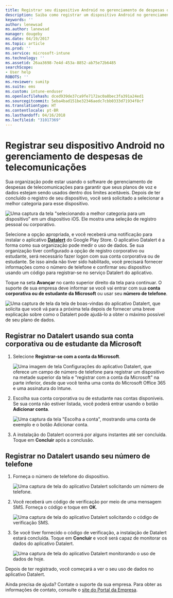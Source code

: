```yaml
---
title: Registrar seu dispositivo Android no gerenciamento de despesas de telecomunicações com o Intune
description: Saiba como registrar um dispositivo Android no gerenciamento de despesas de telecomunicações.
keywords: ''
author: lenewsad
ms.author: lanewsad
manager: dougeby
ms.date: 04/19/2017
ms.topic: article
ms.prod: ''
ms.service: microsoft-intune
ms.technology: ''
ms.assetid: 26aa3698-7e4d-453a-8852-ab75e72b6485
searchScope:
- User help
ROBOTS: ''
ms.reviewer: sumitp
ms.suite: ems
ms.custom: intune-enduser
ms.openlocfilehash: dced939de37ca9fe7172ac0a8bec3fa391a24ed1
ms.sourcegitcommit: 5eba4bad151be32346aedc7cbb0333d71934f8cf
ms.translationtype: HT
ms.contentlocale: pt-BR
ms.lasthandoff: 04/16/2018
ms.locfileid: "31017369"
---
```

# <a name="enroll-your-android-device-in-telecom-expense-management"></a>Registrar seu dispositivo Android no gerenciamento de despesas de telecomunicações

Sua organização pode estar usando o software de gerenciamento de despesas de telecomunicações para garantir que seus planos de voz e dados estejam sendo usados dentro dos limites aceitáveis. Depois de ter concluído o registro de seu dispositivo, você será solicitado a selecionar a melhor categoria para esse dispositivo.

![Uma captura da tela "selecionando a melhor categoria para um dispositivo" em um dispositivo iOS. Ele mostra uma seleção de registro pessoal ou corporativo.](./media/and-enroll-11-tem-select-best-category.png)

Selecione a opção apropriada, e você receberá uma notificação para instalar o aplicativo [__Datalert__](https://play.google.com/store/apps/details?id=fr.memobox.databox) do Google Play Store. O aplicativo Datalert é a forma como sua organização pode medir o uso de dados. Se sua organização tiver configurado a opção de registro corporativo ou estudante, será necessário fazer logon com sua conta corporativa ou de estudante. Se isso ainda não tiver sido habilitado, você precisará fornecer informações como o número de telefone e confirmar seu dispositivo usando um código para registrar-se no serviço Datalert do aplicativo.

Toque na seta __Avançar__ no canto superior direito da tela para continuar. O suporte de sua empresa deve informar se você vai entrar com sua __conta corporativa ou de estudante da Microsoft__ ou usar seu __número de telefone__.

  ![Uma captura de tela da tela de boas-vindas do aplicativo Datalert, que solicita que você vá para a próxima tela depois de fornecer uma breve explicação sobre como o Datalert pode ajudá-lo a obter o máximo possível de seu plano de dados.](./media/and-enroll-12-tem-datalert-setup.png)

## <a name="enroll-into-datalert-using-your-microsoft-work-or-school-account"></a>Registrar no Datalert usando sua conta corporativa ou de estudante da Microsoft

1. Selecione __Registrar-se com a conta da Microsoft__.

   ![Uma imagem de tela Configurações do aplicativo Datalert, que oferece um campo de número de telefone para registrar um dispositivo na metade superior da tela e "registrar com a conta da Microsoft" na parte inferior, desde que você tenha uma conta do Microsoft Office 365 e uma assinatura do Intune.](./media/and-enroll-12a-tem-datalert-enroll-msft-account.png)

2. Escolha sua conta corporativa ou de estudante nas contas disponíveis. Se sua conta não estiver listada, você poderá entrar usando o botão **Adicionar conta**.

   ![Uma captura da tela "Escolha a conta", mostrando uma conta de exemplo e o botão Adicionar conta.](./media/and-enroll-12b-tem-datalert-enroll-select-msft-account.png)

3. A instalação do Datalert ocorrerá por alguns instantes até ser concluída. Toque em __Concluir__ após a conclusão.

## <a name="enroll-into-datalert-using-your-phone-number"></a>Registrar no Datalert usando seu número de telefone

1. Forneça o número de telefone do dispositivo.

   ![Uma captura de tela do aplicativo Datalert solicitando um número de telefone.](./media/and-enroll-13-tem-datalert-phone-number.png)

2. Você receberá um código de verificação por meio de uma mensagem SMS. Forneça o código e toque em __OK__.

   ![Uma captura de tela do aplicativo Datalert solicitando o código de verificação SMS.](./media/and-enroll-14-tem-datalert-sms.png)

3. Se você tiver fornecido o código de verificação, a instalação de Datalert estará concluída. Toque em __Concluir__ e você será capaz de monitorar os dados do aplicativo Datalert.

   ![Uma captura de tela do aplicativo Datalert monitorando o uso de dados de hoje.](./media/and-enroll-15-tem-datalert-monitoring-active.png)

Depois de ter registrado, você começará a ver o seu uso de dados no aplicativo Datalert.

Ainda precisa de ajuda? Contate o suporte da sua empresa. Para obter as informações de contato, consulte o [site do Portal da Empresa](https://portal.manage.microsoft.com#HelpDeskDialog).

